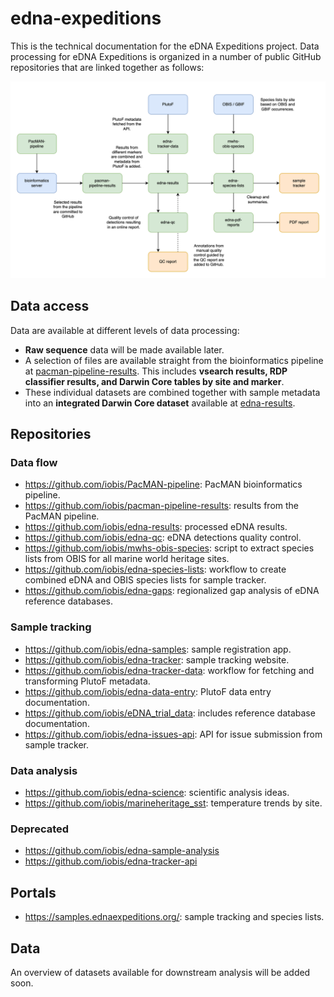# edna-expeditions

This is the technical documentation for the eDNA Expeditions project. Data processing for eDNA Expeditions is organized in a number of public GitHub repositories that are linked together as follows:

![dataflow](data_flow.drawio.png)

## Data access

Data are available at different levels of data processing:

- **Raw sequence** data will be made available later.
- A selection of files are available straight from the bioinformatics pipeline at [pacman-pipeline-results](https://github.com/iobis/pacman-pipeline-results). This includes **vsearch results, RDP classifier results, and Darwin Core tables by site and marker**.
- These individual datasets are combined together with sample metadata into an **integrated Darwin Core dataset** available at [edna-results](https://github.com/iobis/edna-results).

## Repositories
### Data flow

- https://github.com/iobis/PacMAN-pipeline: PacMAN bioinformatics pipeline.
- https://github.com/iobis/pacman-pipeline-results: results from the PacMAN pipeline.
- https://github.com/iobis/edna-results: processed eDNA results.
- https://github.com/iobis/edna-qc: eDNA detections quality control.
- https://github.com/iobis/mwhs-obis-species: script to extract species lists from OBIS for all marine world heritage sites.
- https://github.com/iobis/edna-species-lists: workflow to create combined eDNA and OBIS species lists for sample tracker.
- https://github.com/iobis/edna-gaps: regionalized gap analysis of eDNA reference databases.

### Sample tracking

- https://github.com/iobis/edna-samples: sample registration app.
- https://github.com/iobis/edna-tracker: sample tracking website.
- https://github.com/iobis/edna-tracker-data: workflow for fetching and transforming PlutoF metadata.
- https://github.com/iobis/edna-data-entry: PlutoF data entry documentation.
- https://github.com/iobis/eDNA_trial_data: includes reference database documentation.
- https://github.com/iobis/edna-issues-api: API for issue submission from sample tracker.

### Data analysis

- https://github.com/iobis/edna-science: scientific analysis ideas.
- https://github.com/iobis/marineheritage_sst: temperature trends by site.

### Deprecated

- https://github.com/iobis/edna-sample-analysis
- https://github.com/iobis/edna-tracker-api

## Portals

- https://samples.ednaexpeditions.org/: sample tracking and species lists.

## Data

An overview of datasets available for downstream analysis will be added soon.
